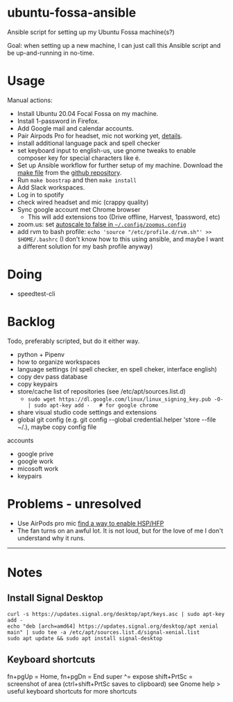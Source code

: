 # ubuntu-fossa-ansible

Ansible script for setting up my Ubuntu Fossa machine(s?)

Goal: when setting up a new machine, I can just call this Ansible script and be up-and-running in no-time.

# Usage

Manual actions:

 * Install Ubuntu 20.04 Focal Fossa on my machine.
 * Install 1-password in Firefox.
 * Add Google mail and calendar accounts.
 * Pair Airpods Pro for headset, mic not working yet, 
   [details](https://askubuntu.com/questions/922860/pairing-apple-airpods-as-headset).
 * install additional language pack and spell checker
 * set keyboard input to english-us, use gnome tweaks to enable composer key for special characters like é.
 * Set up Ansible workflow for further setup of my machine.
   Download the [make file](./makefile) from the [github repository].
 * Run `make boostrap` and then `make install`
 * Add Slack workspaces.
 * Log in to spotify
 * check wired headset and mic (crappy quality)
 * Sync google account met Chrome browser
   * This will add extensions too (Drive offline, Harvest, 1password, etc)
 * zoom.us: set [autoscale to false in `~/.config/zoomus.config`](https://superuser.com/questions/1381054/how-to-enable-hidpi-support-on-zoom-us-linux-client)
 * add rvm to bash profile: `echo 'source "/etc/profile.d/rvm.sh"' >> $HOME/.bashrc` (I don't know how to this using ansible, and maybe I want a different solution for my bash profile anyway)
 
# Doing

 * speedtest-cli

# Backlog

Todo, preferably scripted, but do it either way.

 * python + Pipenv
 * how to organize workspaces
 * language settings (nl spell checker, en spell cheker, interface english)
 * copy dev pass database
 * copy keypairs
 * store/cache list of repositories (see /etc/apt/sources.list.d) 
   * `sudo wget https://dl.google.com/linux/linux_signing_key.pub -O- | sudo apt-key add -   # for google chrome`
 * share visual studio code settings and extensions
 * global git config (e.g. git config --global credential.helper 'store --file ~/.), maybe copy config file
 
accounts

 * google prive
 * google work
 * micosoft work
 * keypairs

# Problems - unresolved

 * Use AirPods pro mic [find a way to enable HSP/HFP](https://www.freedesktop.org/wiki/Software/PulseAudio/Documentation/User/Bluetooth/#index3h2)
 * The fan turns on an awful lot. It is not loud, but for the love of me I don't understand why it runs.

---

 [github repository]: https://github.com/serra/ubuntu-fossa-ansible

# Notes

## Install Signal Desktop

```
curl -s https://updates.signal.org/desktop/apt/keys.asc | sudo apt-key add -
echo "deb [arch=amd64] https://updates.signal.org/desktop/apt xenial main" | sudo tee -a /etc/apt/sources.list.d/signal-xenial.list
sudo apt update && sudo apt install signal-desktop
```
## Keyboard shortcuts

   fn+pgUp = Home, fn+pgDn = End
   super ^= expose
   shift+PrtSc = screenshot of area (ctrl+shift+PrtSc saves to clipboard)
   see Gnome help > useful keyboard shortcuts for more shortcuts
